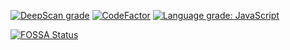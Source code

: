 [![DeepScan grade](https://deepscan.io/api/teams/4300/projects/6054/branches/48545/badge/grade.svg)](https://deepscan.io/dashboard#view=project&tid=4300&pid=6054&bid=48545)
[![CodeFactor](https://www.codefactor.io/repository/github/rubenmateus/react-github-finder/badge)](https://www.codefactor.io/repository/github/rubenmateus/react-github-finder)
[![Language grade: JavaScript](https://img.shields.io/lgtm/grade/javascript/g/RubenMateus/react-github-finder.svg?logo=lgtm&logoWidth=18)](https://lgtm.com/projects/g/RubenMateus/react-github-finder/context:javascript)

[![FOSSA Status](https://app.fossa.com/api/projects/git%2Bgithub.com%2FRubenMateus%2Freact-github-finder.svg?type=small)](https://app.fossa.com/projects/git%2Bgithub.com%2FRubenMateus%2Freact-github-finder?ref=badge_small)